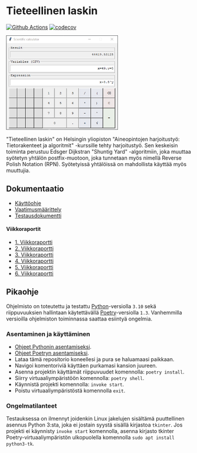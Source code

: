 # Tieteellinen laskin

[![Github Actions](https://github.com/TeemuBergman/tiralabra23/workflows/CI/badge.svg)](https://github.com/TeemuBergman/tiralabra23/actions/workflows/main.yml) [![codecov](https://codecov.io/gh/TeemuBergman/tiralabra23/branch/master/graph/badge.svg?token=3LZ03KXZAA)](https://codecov.io/gh/TeemuBergman/tiralabra23)

<img src="documentation/images/readme/screencap_scientific_calculator.png" style="zoom: 67%;" />

"Tieteellinen laskin" on Helsingin yliopiston "Aineopintojen harjoitustyö: Tietorakenteet ja algoritmit" -kurssille tehty harjoitustyö. Sen keskeisin toiminta perustuu Edsger Dijkstran "Shuntig Yard" -algoritmiin, joka muuttaa syötetyn yhtälön postfix-muotoon, joka tunnetaan myös nimellä Reverse Polish Notation (RPN). Syötetyissä yhtälöissä on mahdollista käyttää myös muuttujia.

## Dokumentaatio

- [Käyttöohje](documentation/kayttoohje.md)
- [Vaatimusmäärittely](documentation/vaatimusmäärittely.md)
- [Testausdokumentti](documentation/testausdokumentti.md)

#### Viikkoraportit

- [1. Viikkoraportti](documentation/viikkoraportti_1.md)
- [2. Viikkoraportti](documentation/viikkoraportti_2.md)
- [3. Viikkoraportti](documentation/viikkoraportti_3.md)
- [4. Viikkoraportti](documentation/viikkoraportti_4.md)
- [5. Viikkoraportti](documentation/viikkoraportti_5.md)
- [6. Viikkoraportti](documentation/viikkoraportti_6.md)

## Pikaohje

Ohjelmisto on toteutettu ja testattu [Python](https://www.python.org/)-versiolla `3.10` sekä riippuvuuksien hallintaan käytettävällä [Poetry](https://python-poetry.org/)-versiolla `1.3`. Vanhemmilla versioilla ohjelmiston toiminnassa saattaa esiintyä ongelmia. 

### Asentaminen ja käyttäminen

- [Ohjeet Pythonin asentamiseksi](https://www.python.org/downloads/).
- [Ohjeet Poetryn asentamiseksi](https://python-poetry.org/docs/).
- Lataa tämä repositorio koneellesi ja pura se haluamaasi paikkaan.
- Navigoi komentoriviä käyttäen purkamasi kansion juureen.
- Asenna projektin käyttämät riippuvuudet komennolla: `poetry install`.
- Siirry virtuaaliympäristöön komennolla: `poetry shell`.
- Käynnistä projekti komennolla: `invoke start`.
- Poistu virtuaaliympäristöstä komennolla `exit`.

### Ongelmatilanteet

Testauksessa on ilmennyt joidenkin Linux jakelujen sisältämä puuttellinen asennus Python 3:sta, joka ei jostain syystä sisällä kirjastoa `tkinter`. Jos projekti ei käynnisty `invoke start` komennolla, asenna kirjasto tkinter Poetry-virtuaaliympäristön ulkopuolella komennolla `sudo apt install python3-tk`.
